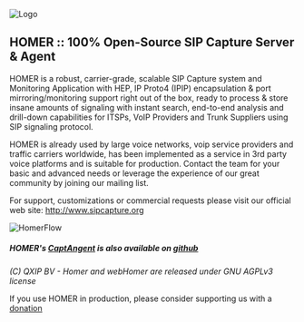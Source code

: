 ![Logo](http://sipcapture.org/data/images/sipcapture_header.png)

## HOMER :: 100% Open-Source SIP Capture Server & Agent

HOMER is a robust, carrier-grade, scalable SIP Capture system and Monitoring Application with HEP, IP Proto4 (IPIP) encapsulation & port mirroring/monitoring support right out of the box, ready to process & store insane amounts of signaling with instant search, end-to-end analysis and drill-down capabilities for ITSPs, VoIP Providers and Trunk Suppliers using SIP signaling protocol.

HOMER is already used by large voice networks, voip service providers and traffic carriers worldwide, has been implemented as a service in 3rd party voice platforms and is suitable for production. Contact the team for your basic and advanced needs or leverage the experience of our great community by joining our mailing list. 

For support, customizations or commercial requests please visit our official web site: http://www.sipcapture.org

![HomerFlow](http://i.imgur.com/U7UBI.png)

##### HOMER's [CaptAngent](http://github.com/sipcapture/captagent) is also available on [github](http://github.com/sipcapture/captagent)

*(C) QXIP BV - Homer and webHomer are released under GNU AGPLv3 license*

If you use HOMER in production, please consider supporting us with a [donation](https://www.paypal.com/cgi-bin/webscr?cmd=_donations&business=donation%40sipcapture%2eorg&lc=US&item_name=SIPCAPTURE&no_note=0&currency_code=EUR&bn=PP%2dDonationsBF%3abtn_donateCC_LG%2egif%3aNonHostedGuest)
